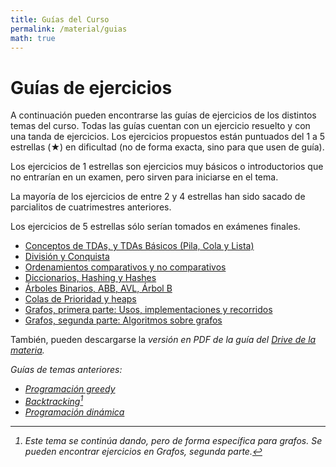 ```yaml
---
title: Guías del Curso
permalink: /material/guias
math: true
---
```


# Guías de ejercicios

A continuación pueden encontrarse las guías de ejercicios de los distintos temas del curso. Todas las guías cuentan con un ejercicio resuelto y con una tanda de ejercicios. Los ejercicios propuestos están puntuados del 1 a 5 estrellas (★) en dificultad (no de forma exacta, sino para que usen de guía). 

Los ejercicios de 1 estrellas son ejercicios muy básicos o introductorios que no entrarían en un examen, pero
sirven para iniciarse en el tema. 

La mayoría de los ejercicios de entre 2 y 4 estrellas han sido sacado de parcialitos de cuatrimestres anteriores. 

Los ejercicios de 5 estrellas sólo serían tomados en exámenes finales.

  * [Conceptos de TDAs, y TDAs Básicos (Pila, Cola y Lista)](tdas_conceptos)
  * [División y Conquista](dyc)
  * [Ordenamientos comparativos y no comparativos](ordenamientos)
  * [Diccionarios, Hashing y Hashes](hash)
  * [Árboles Binarios, ABB, AVL, Árbol B](arboles)
  * [Colas de Prioridad y heaps](heap)
  * [Grafos, primera parte: Usos, implementaciones y recorridos](grafos_1)
  * [Grafos, segunda parte: Algoritmos sobre grafos](grafos_2)

También, pueden descargarse la <i class="fa fa-file-pdf"/> versión en PDF de la guía del [<i class="fab fa-google-drive"/> Drive de la materia]({{site.data.sitios.drive}}).

Guías de temas anteriores:

  * [Programación greedy](greedy)
  * [Backtracking](backtracking)[^1]
  * [Programación dinámica](pd)

[^1]: Este tema se continúa dando, pero de forma específica para grafos. Se pueden encontrar ejercicios en _Grafos, segunda parte_. 
